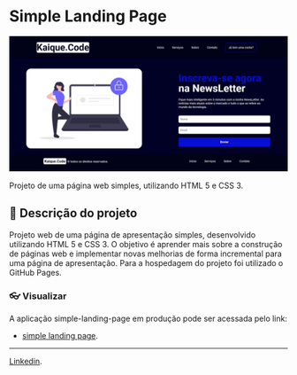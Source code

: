 # Simple Landing Page

![simple-landing-page](/assets/img/img-readme.png)

Projeto de uma página web simples, utilizando HTML 5 e CSS 3.

## 🚀 Descrição do projeto

Projeto web de uma página de apresentação simples, desenvolvido utilizando HTML 5 e CSS 3.
O objetivo é aprender mais sobre a construção de páginas web e implementar novas melhorias de forma incremental para uma página de apresentação.
Para a hospedagem do projeto foi utilizado o GitHub Pages.


### 👓 Visualizar

A aplicação simple-landing-page em produção pode ser acessada pelo link:

* [simple landing page](https://kaiquebarcelosbr.github.io/simple-landing-page/).

---
[Linkedin](https://www.linkedin.com/in/kaique-barcelos/).
